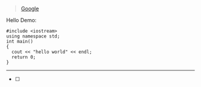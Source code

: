 > [Google](https://www.google.com)

Hello Demo:

```
#include <iostream>
using namespace std;
int main()
{
  cout << "hello world" << endl;
  return 0;
}
```

***

- [ ] 
